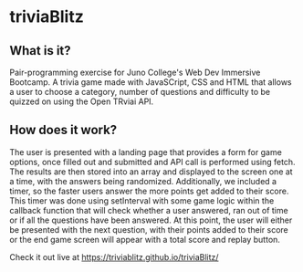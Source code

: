 # triviaBlitz

## What is it?
Pair-programming exercise for Juno College's Web Dev Immersive Bootcamp. A trivia game made with JavaSCript, CSS and HTML that allows a user to choose a category, number of questions and difficulty to be quizzed on using the Open TRviai API.

## How does it work?
The user is presented with a landing page that provides a form for game options, once filled out and submitted and API call is performed using fetch. The results are then stored into an array and displayed to the screen one at a time, with the answers being randomized. Additionally, we included a timer, so the faster users answer the more points get added to their score. This timer was done using setInterval with some game logic within the callback function that will check whether a user answered, ran out of time or if all the questions have been answered. At this point, the user will either be presented with the next question, with their points added to their score or the end game screen will appear with a total score and replay button.



Check it out live at https://triviablitz.github.io/triviaBlitz/
